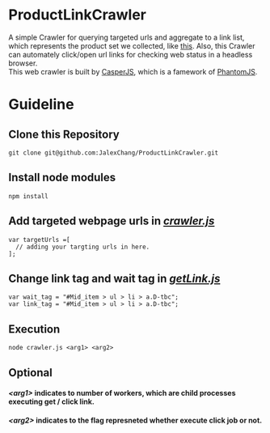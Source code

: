 # ProductLinkCrawler
A simple Crawler for querying targeted urls and aggregate to a link list, which represents the product set we collected, like [this](http://dev3.pushfun.com/~jalexchang/shirley_crawler/result.html). Also, this Crawler can automately click/open url links for checking web status in a headless browser.  
This web crawler is built by [CasperJS](https://github.com/casperjs/casperjs), which is a famework of [PhantomJS](https://github.com/ariya/phantomjs).

# Guideline
## Clone this Repository
    git clone git@github.com:JalexChang/ProductLinkCrawler.git
## Install node modules
    npm install
## Add targeted webpage urls in *[crawler.js](https://github.com/JalexChang/ProductLinkCrawler/blob/master/crawler.js)*
    var targetUrls =[
      // adding your targting urls in here.
    ];
## Change link tag and wait tag in *[getLink.js](https://github.com/JalexChang/ProductLinkCrawler/blob/master/getLink.js)*
    var wait_tag = "#Mid_item > ul > li > a.D-tbc";
    var link_tag = "#Mid_item > ul > li > a.D-tbc";
## Execution 
    node crawler.js <arg1> <arg2>
## Optional
#### *\<arg1\>* indicates to number of workers, which are child processes executing get / click link.
#### *\<arg2\>* indicates to the flag represneted whether execute click job or not. 
